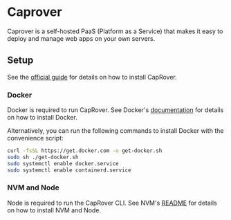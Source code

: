 # Caprover

Caprover is a self-hosted PaaS (Platform as a Service) that makes it easy to deploy and manage web apps on your own servers.

## Setup

See the [official guide](https://caprover.com/docs/get-started.html) for details on how to install CapRover.

### Docker

Docker is required to run CapRover. See Docker's [documentation](https://docs.docker.com/engine/install/ubuntu/) for details on how to install Docker.

Alternatively, you can run the following commands to install Docker with the convenience script:

```bash
curl -fsSL https://get.docker.com -o get-docker.sh
sudo sh ./get-docker.sh
sudo systemctl enable docker.service
sudo systemctl enable containerd.service
```

### NVM and Node

Node is required to run the CapRover CLI. See NVM's [README](https://github.com/nvm-sh/nvm) for details on how to install NVM and Node.
